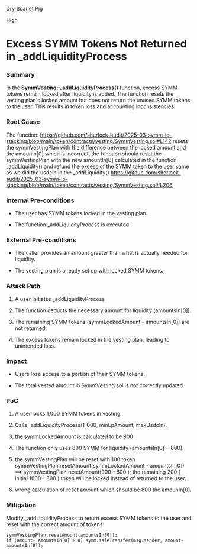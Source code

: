 Dry Scarlet Pig

High

# Excess SYMM Tokens Not Returned in _addLiquidityProcess

### Summary

In the **SymmVesting::_addLiquidityProcess()** function, excess SYMM tokens remain locked after liquidity is added. The function resets the vesting plan's locked amount but does not return the unused SYMM tokens to the user. This results in token loss and accounting inconsistencies.

### Root Cause

The function:
https://github.com/sherlock-audit/2025-03-symm-io-stacking/blob/main/token/contracts/vesting/SymmVesting.sol#L142
resets the symmVestingPlan with the difference between the locked amount and the amounIn[0]
which is incorrect, the function should reset the symmVestingPlan with the new amountIn[0] calculated in the function _addLiquidity() 
and refund the excess of the SYMM token to the user same as we did the usdcIn in the _addLiquidity() 
https://github.com/sherlock-audit/2025-03-symm-io-stacking/blob/main/token/contracts/vesting/SymmVesting.sol#L206

### Internal Pre-conditions

- The user has SYMM tokens locked in the vesting plan.

- The function _addLiquidityProcess is executed.

### External Pre-conditions

- The caller provides an amount greater than what is actually needed for liquidity.

- The vesting plan is already set up with locked SYMM tokens.

### Attack Path

1. A user initiates _addLiquidityProcess 

2. The function deducts the necessary amount for liquidity (amountsIn[0]).

3. The remaining SYMM tokens (symmLockedAmount - amountsIn[0]) are not returned.

4. The excess tokens remain locked in the vesting plan, leading to unintended loss.

### Impact

- Users lose access to a portion of their SYMM tokens.

- The total vested amount in SymmVesting.sol is not correctly updated.

### PoC

1. A user locks 1,000 SYMM tokens in vesting.

2. Calls _addLiquidityProcess(1_000, minLpAmount, maxUsdcIn).
3.  the symmLockedAmount is calculated to be 900

4. The function only uses 800 SYMM for liquidity (amountsIn[0] = 800).
5. the symmVestingPlan  will be reset with 100 token
             symmVestingPlan.resetAmount(symmLockedAmount - amountsIn[0]) ==> symmVestingPlan.resetAmount(900 - 800 );
the remaining 200 ( initial 1000 - 800 )  token will be locked instead of returned to the user.
6. wrong calculation of reset amount which should be 800 the amounIn[0].



### Mitigation

Modify _addLiquidityProcess to return excess SYMM tokens to the user and reset with the correct amount of tokens

```solidity
symmVestingPlan.resetAmount(amountsIn[0]);
if (amount- amountsIn[0] > 0) symm.safeTransfer(msg.sender, amount- amountsIn[0]);
```